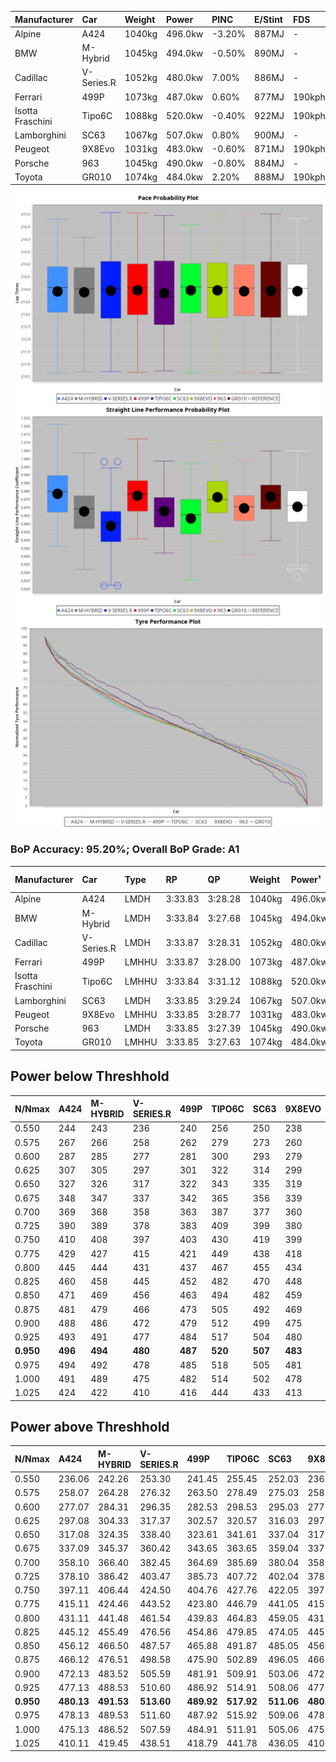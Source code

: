 | Manufacturer     | Car        | Weight | Power   | PINC   | E/Stint | FDS     |
|:-|:-|:-|:-|:-|:-|:-|
| Alpine           | A424       | 1040kg | 496.0kw | -3.20% | 887MJ   |    -    |
| BMW              | M-Hybrid   | 1045kg | 494.0kw | -0.50% | 890MJ   |    -    |
| Cadillac         | V-Series.R | 1052kg | 480.0kw | 7.00%  | 886MJ   |    -    |
| Ferrari          | 499P       | 1073kg | 487.0kw | 0.60%  | 877MJ   | 190kph  |
| Isotta Fraschini | Tipo6C     | 1088kg | 520.0kw | -0.40% | 922MJ   | 190kph  |
| Lamborghini      | SC63       | 1067kg | 507.0kw | 0.80%  | 900MJ   |    -    |
| Peugeot          | 9X8Evo     | 1031kg | 483.0kw | -0.60% | 871MJ   | 190kph  |
| Porsche          | 963        | 1045kg | 490.0kw | -0.80% | 884MJ   |    -    |
| Toyota           | GR010      | 1074kg | 484.0kw | 2.20%  | 888MJ   | 190kph  |

![PACECHART](./IMG/AUTO.png)
![STRAIGHTLINEPERFORMANCECHART](./IMG/AUTO_sp.png)
![TYREPERFORMANCECHART](./IMG/AUTO_tw.png)

### BoP Accuracy: 95.20%; Overall BoP Grade: A1
| Manufacturer     | Car        | Type  | RP      | QP      | Weight | Power¹  | Threshhold | PINC   | Power²   | E/Stint | AVG Vmax  | FDS     | RDLC | L/Stint | BOP-Grade | Model Accuracy | Model Points | Match%  | SimDiff |
|:-|:-|:-|:-|:-|:-|:-|:-|:-|:-|:-|:-|:-|:-|:-|:-|:-|:-|:-|:-|
| Alpine           | A424       | LMDH  | 3:33.83 | 3:28.28 | 1040kg | 496.0kw | 250.0kph   | -3.20% | 480.10kw |  887MJ  | 327.74kph |    -    | 1.01 | 12      | ~A1       | 100.00%        | 946          | 98.05%  | ±0.75s  |
| BMW              | M-Hybrid   | LMDH  | 3:33.84 | 3:27.68 | 1045kg | 494.0kw | 250.0kph   | -0.50% | 491.50kw |  890MJ  | 326.46kph |    -    | 1.01 | 12      | -A2       | 100.00%        | 1998         | 90.30%  | ±1.16s  |
| Cadillac         | V-Series.R | LMDH  | 3:33.87 | 3:28.31 | 1052kg | 480.0kw | 250.0kph   | 7.00%  | 513.60kw |  886MJ  | 325.53kph |    -    | 1.01 | 12      | ~A1       | 98.11%         | 3991         | 95.08%  | ±2.01s  |
| Ferrari          | 499P       | LMHHU | 3:33.87 | 3:28.00 | 1073kg | 487.0kw | 250.0kph   | 0.60%  | 489.90kw |  877MJ  | 326.13kph | 190kph  | 1.02 | 12      | ~A1       | 98.72%         | 4180         | 99.78%  | ±2.10s  |
| Isotta Fraschini | Tipo6C     | LMHHU | 3:33.84 | 3:31.12 | 1088kg | 520.0kw | 250.0kph   | -0.40% | 517.90kw |  922MJ  | 327.26kph | 190kph  | 1.01 | 12      | +C1       | 97.73%         | 129          | 77.56%  | ±2.61s  |
| Lamborghini      | SC63       | LMDH  | 3:33.85 | 3:29.24 | 1067kg | 507.0kw | 250.0kph   | 0.80%  | 511.10kw |  900MJ  | 326.55kph |    -    | 1.02 | 12      | ~A1       | 100.00%        | 784          | 96.60%  | ±2.16s  |
| Peugeot          | 9X8Evo     | LMHHU | 3:33.85 | 3:28.77 | 1031kg | 483.0kw | 250.0kph   | -0.60% | 480.10kw |  871MJ  | 327.38kph | 190kph  | 1.02 | 12      | ~A1       | 100.00%        | 636          | 99.40%  | ±2.08s  |
| Porsche          | 963        | LMDH  | 3:33.85 | 3:27.39 | 1045kg | 490.0kw | 250.0kph   | -0.80% | 486.10kw |  884MJ  | 326.22kph |    -    | 1.01 | 12      | ~A1       | 99.91%         | 11713        | 100.00% | ±1.97s  |
| Toyota           | GR010      | LMHHU | 3:33.85 | 3:27.63 | 1074kg | 484.0kw | 250.0kph   | 2.20%  | 494.60kw |  888MJ  | 326.12kph | 190kph  | 1.01 | 12      | ~A1       | 99.90%         | 3123         | 100.00% | ±2.05s  |

## Power below Threshhold
| N/Nmax    | A424    | M-HYBRID | V-SERIES.R | 499P    | TIPO6C  | SC63    | 9X8EVO  | 963     | GR010   |
|:-|:-|:-|:-|:-|:-|:-|:-|:-|:-|
|  0.550    |  244    |  243     |  236       |  240    |  256    |  250    |  238    |  241    |  238    |
|  0.575    |  267    |  266     |  258       |  262    |  279    |  273    |  260    |  264    |  260    |
|  0.600    |  287    |  285     |  277       |  281    |  300    |  293    |  279    |  283    |  279    |
|  0.625    |  307    |  305     |  297       |  301    |  322    |  314    |  299    |  303    |  299    |
|  0.650    |  327    |  326     |  317       |  322    |  343    |  335    |  319    |  324    |  320    |
|  0.675    |  348    |  347     |  337       |  342    |  365    |  356    |  339    |  344    |  340    |
|  0.700    |  369    |  368     |  358       |  363    |  387    |  377    |  360    |  365    |  361    |
|  0.725    |  390    |  389     |  378       |  383    |  409    |  399    |  380    |  386    |  381    |
|  0.750    |  410    |  408     |  397       |  403    |  430    |  419    |  399    |  405    |  400    |
|  0.775    |  429    |  427     |  415       |  421    |  449    |  438    |  418    |  424    |  418    |
|  0.800    |  445    |  444     |  431       |  437    |  467    |  455    |  434    |  440    |  435    |
|  0.825    |  460    |  458     |  445       |  452    |  482    |  470    |  448    |  455    |  449    |
|  0.850    |  471    |  469     |  456       |  463    |  494    |  482    |  459    |  466    |  460    |
|  0.875    |  481    |  479     |  466       |  473    |  505    |  492    |  469    |  476    |  470    |
|  0.900    |  488    |  486     |  472       |  479    |  512    |  499    |  475    |  482    |  476    |
|  0.925    |  493    |  491     |  477       |  484    |  517    |  504    |  480    |  487    |  481    |
| **0.950** | **496** | **494**  | **480**    | **487** | **520** | **507** | **483** | **490** | **484** |
|  0.975    |  494    |  492     |  478       |  485    |  518    |  505    |  481    |  488    |  482    |
|  1.000    |  491    |  489     |  475       |  482    |  514    |  502    |  478    |  485    |  479    |
|  1.025    |  424    |  422     |  410       |  416    |  444    |  433    |  413    |  419    |  413    |

## Power above Threshhold
| N/Nmax    | A424       | M-HYBRID   | V-SERIES.R | 499P       | TIPO6C     | SC63       | 9X8EVO     | 963        | GR010      |
|:-|:-|:-|:-|:-|:-|:-|:-|:-|:-|
|  0.550    |  236.06    |  242.26    |  253.30    |  241.45    |  255.45    |  252.03    |  236.05    |  239.04    |  243.32    |
|  0.575    |  258.07    |  264.28    |  276.32    |  263.50    |  278.49    |  275.03    |  258.05    |  261.04    |  266.35    |
|  0.600    |  277.07    |  284.31    |  296.35    |  282.53    |  298.53    |  295.03    |  277.06    |  281.05    |  285.37    |
|  0.625    |  297.08    |  304.33    |  317.37    |  302.57    |  320.57    |  316.03    |  297.06    |  301.05    |  305.40    |
|  0.650    |  317.08    |  324.35    |  338.40    |  323.61    |  341.61    |  337.04    |  317.07    |  321.05    |  326.43    |
|  0.675    |  337.09    |  345.37    |  360.42    |  343.65    |  363.65    |  359.04    |  337.07    |  341.06    |  347.46    |
|  0.700    |  358.10    |  366.40    |  382.45    |  364.69    |  385.69    |  380.04    |  358.08    |  362.06    |  368.48    |
|  0.725    |  378.10    |  386.42    |  403.47    |  385.73    |  407.72    |  402.04    |  378.08    |  383.06    |  389.51    |
|  0.750    |  397.11    |  406.44    |  424.50    |  404.76    |  427.76    |  422.05    |  397.08    |  402.07    |  408.54    |
|  0.775    |  415.11    |  424.46    |  443.52    |  423.80    |  446.79    |  441.05    |  415.09    |  420.07    |  427.56    |
|  0.800    |  431.11    |  441.48    |  461.54    |  439.83    |  464.83    |  459.05    |  431.09    |  436.07    |  444.58    |
|  0.825    |  445.12    |  455.49    |  476.56    |  454.86    |  479.85    |  474.05    |  445.09    |  451.07    |  458.60    |
|  0.850    |  456.12    |  466.50    |  487.57    |  465.88    |  491.87    |  485.05    |  456.10    |  462.08    |  469.62    |
|  0.875    |  466.12    |  476.51    |  498.58    |  475.90    |  502.89    |  496.05    |  466.10    |  472.08    |  479.63    |
|  0.900    |  472.13    |  483.52    |  505.59    |  481.91    |  509.91    |  503.06    |  472.10    |  478.08    |  486.64    |
|  0.925    |  477.13    |  488.53    |  510.60    |  486.92    |  514.91    |  508.06    |  477.10    |  483.08    |  491.64    |
| **0.950** | **480.13** | **491.53** | **513.60** | **489.92** | **517.92** | **511.06** | **480.10** | **486.08** | **494.65** |
|  0.975    |  478.13    |  489.53    |  511.60    |  487.92    |  515.92    |  509.06    |  478.10    |  484.08    |  492.65    |
|  1.000    |  475.13    |  486.52    |  507.59    |  484.91    |  511.91    |  505.06    |  475.10    |  481.08    |  489.64    |
|  1.025    |  410.11    |  419.45    |  438.51    |  418.79    |  441.78    |  436.05    |  410.09    |  415.07    |  422.55    |
